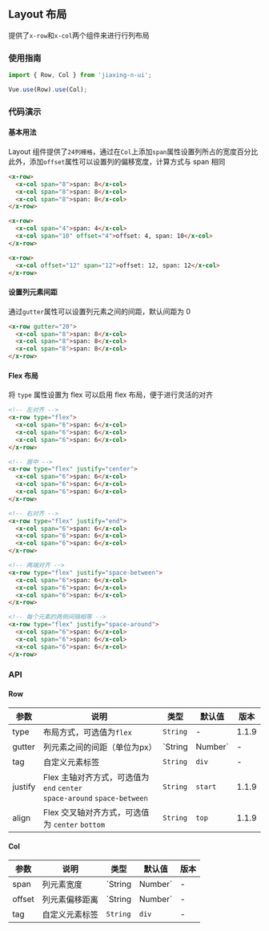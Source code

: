 ## Layout 布局

提供了`x-row`和`x-col`两个组件来进行行列布局

### 使用指南
``` javascript
import { Row, Col } from 'jiaxing-n-ui';

Vue.use(Row).use(Col);
```

### 代码演示

#### 基本用法

Layout 组件提供了`24列栅格`，通过在`Col`上添加`span`属性设置列所占的宽度百分比    
此外，添加`offset`属性可以设置列的偏移宽度，计算方式与 span 相同

```html
<x-row>
  <x-col span="8">span: 8</x-col>
  <x-col span="8">span: 8</x-col>
  <x-col span="8">span: 8</x-col>
</x-row>

<x-row>
  <x-col span="4">span: 4</x-col>
  <x-col span="10" offset="4">offset: 4, span: 10</x-col>
</x-row>

<x-row>
  <x-col offset="12" span="12">offset: 12, span: 12</x-col>
</x-row>
```

#### 设置列元素间距

通过`gutter`属性可以设置列元素之间的间距，默认间距为 0

```html
<x-row gutter="20">
  <x-col span="8">span: 8</x-col>
  <x-col span="8">span: 8</x-col>
  <x-col span="8">span: 8</x-col>
</x-row>
```

#### Flex 布局

将 `type` 属性设置为 flex 可以启用 flex 布局，便于进行灵活的对齐

```html
<!-- 左对齐 -->
<x-row type="flex">
  <x-col span="6">span: 6</x-col>
  <x-col span="6">span: 6</x-col>
  <x-col span="6">span: 6</x-col>
</x-row>

<!-- 居中 -->
<x-row type="flex" justify="center">
  <x-col span="6">span: 6</x-col>
  <x-col span="6">span: 6</x-col>
  <x-col span="6">span: 6</x-col>
</x-row>

<!-- 右对齐 -->
<x-row type="flex" justify="end">
  <x-col span="6">span: 6</x-col>
  <x-col span="6">span: 6</x-col>
  <x-col span="6">span: 6</x-col>
</x-row>

<!-- 两端对齐 -->
<x-row type="flex" justify="space-between">
  <x-col span="6">span: 6</x-col>
  <x-col span="6">span: 6</x-col>
  <x-col span="6">span: 6</x-col>
</x-row>

<!-- 每个元素的两侧间隔相等 -->
<x-row type="flex" justify="space-around">
  <x-col span="6">span: 6</x-col>
  <x-col span="6">span: 6</x-col>
  <x-col span="6">span: 6</x-col>
</x-row>
```

### API

#### Row

| 参数 | 说明 | 类型 | 默认值 | 版本 |
|------|------|------|------|------|
| type | 布局方式，可选值为`flex` | `String` | - | 1.1.9 |
| gutter | 列元素之间的间距（单位为px） | `String | Number` | - | - |
| tag | 自定义元素标签 | `String` | `div` | - |
| justify | Flex 主轴对齐方式，可选值为 `end` `center` <br> `space-around` `space-between` | `String` | `start` | 1.1.9  |
| align | Flex 交叉轴对齐方式，可选值为 `center` `bottom` | `String` | `top` | 1.1.9 |

#### Col

| 参数 | 说明 | 类型 | 默认值 | 版本 |
|------|------|------|------|------|
| span | 列元素宽度 | `String | Number` | - | - |
| offset | 列元素偏移距离 | `String | Number` | - | - |
| tag | 自定义元素标签 | `String` | `div` | - |
